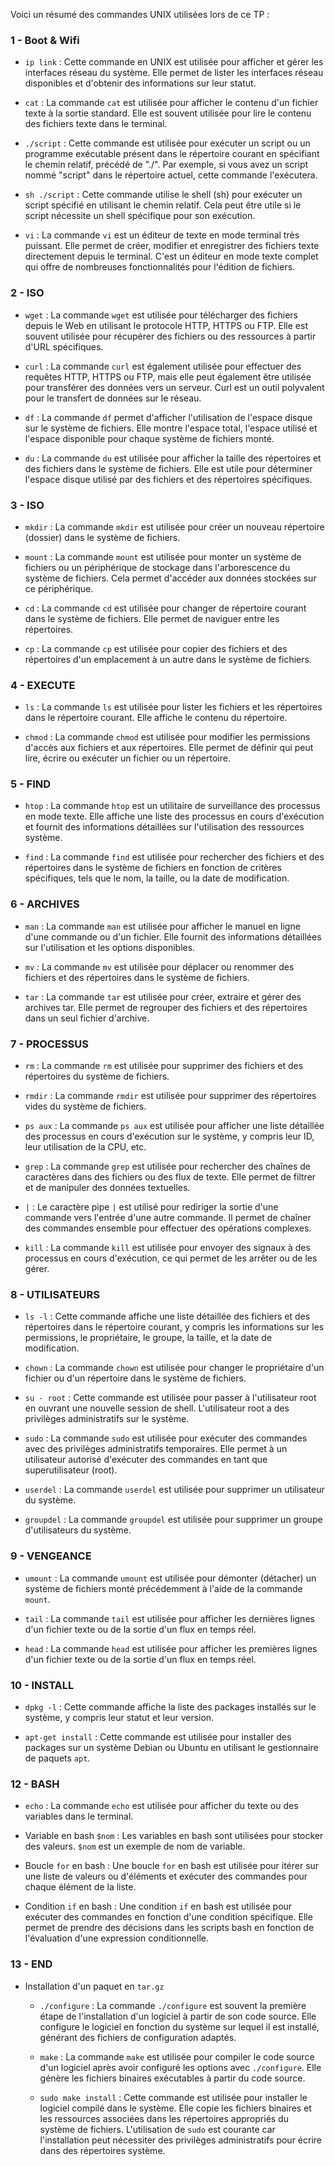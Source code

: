 Voici un résumé des commandes UNIX utilisées lors de ce TP :

### 1 - Boot & Wifi

- `ip link` : Cette commande en UNIX est utilisée pour afficher et gérer les interfaces réseau du système. Elle permet de lister les interfaces réseau disponibles et d'obtenir des informations sur leur statut.

- `cat` : La commande `cat` est utilisée pour afficher le contenu d'un fichier texte à la sortie standard. Elle est souvent utilisée pour lire le contenu des fichiers texte dans le terminal.

- `./script` : Cette commande est utilisée pour exécuter un script ou un programme exécutable présent dans le répertoire courant en spécifiant le chemin relatif, précédé de "./". Par exemple, si vous avez un script nommé "script" dans le répertoire actuel, cette commande l'exécutera.

- `sh ./script` : Cette commande utilise le shell (sh) pour exécuter un script spécifié en utilisant le chemin relatif. Cela peut être utile si le script nécessite un shell spécifique pour son exécution.

- `vi` : La commande `vi` est un éditeur de texte en mode terminal très puissant. Elle permet de créer, modifier et enregistrer des fichiers texte directement depuis le terminal. C'est un éditeur en mode texte complet qui offre de nombreuses fonctionnalités pour l'édition de fichiers.

### 2 - ISO

- `wget` : La commande `wget` est utilisée pour télécharger des fichiers depuis le Web en utilisant le protocole HTTP, HTTPS ou FTP. Elle est souvent utilisée pour récupérer des fichiers ou des ressources à partir d'URL spécifiques.

- `curl` : La commande `curl` est également utilisée pour effectuer des requêtes HTTP, HTTPS ou FTP, mais elle peut également être utilisée pour transférer des données vers un serveur. Curl est un outil polyvalent pour le transfert de données sur le réseau.

- `df` : La commande `df` permet d'afficher l'utilisation de l'espace disque sur le système de fichiers. Elle montre l'espace total, l'espace utilisé et l'espace disponible pour chaque système de fichiers monté.

- `du` : La commande `du` est utilisée pour afficher la taille des répertoires et des fichiers dans le système de fichiers. Elle est utile pour déterminer l'espace disque utilisé par des fichiers et des répertoires spécifiques.

### 3 - ISO

- `mkdir` : La commande `mkdir` est utilisée pour créer un nouveau répertoire (dossier) dans le système de fichiers.

- `mount` : La commande `mount` est utilisée pour monter un système de fichiers ou un périphérique de stockage dans l'arborescence du système de fichiers. Cela permet d'accéder aux données stockées sur ce périphérique.

- `cd` : La commande `cd` est utilisée pour changer de répertoire courant dans le système de fichiers. Elle permet de naviguer entre les répertoires.

- `cp` : La commande `cp` est utilisée pour copier des fichiers et des répertoires d'un emplacement à un autre dans le système de fichiers.

### 4 - EXECUTE

- `ls` : La commande `ls` est utilisée pour lister les fichiers et les répertoires dans le répertoire courant. Elle affiche le contenu du répertoire.

- `chmod` : La commande `chmod` est utilisée pour modifier les permissions d'accès aux fichiers et aux répertoires. Elle permet de définir qui peut lire, écrire ou exécuter un fichier ou un répertoire.

### 5 - FIND

- `htop` : La commande `htop` est un utilitaire de surveillance des processus en mode texte. Elle affiche une liste des processus en cours d'exécution et fournit des informations détaillées sur l'utilisation des ressources système.

- `find` : La commande `find` est utilisée pour rechercher des fichiers et des répertoires dans le système de fichiers en fonction de critères spécifiques, tels que le nom, la taille, ou la date de modification.

### 6 - ARCHIVES

- `man` : La commande `man` est utilisée pour afficher le manuel en ligne d'une commande ou d'un fichier. Elle fournit des informations détaillées sur l'utilisation et les options disponibles.

- `mv` : La commande `mv` est utilisée pour déplacer ou renommer des fichiers et des répertoires dans le système de fichiers.

- `tar` : La commande `tar` est utilisée pour créer, extraire et gérer des archives tar. Elle permet de regrouper des fichiers et des répertoires dans un seul fichier d'archive.

### 7 - PROCESSUS

- `rm` : La commande `rm` est utilisée pour supprimer des fichiers et des répertoires du système de fichiers.

- `rmdir` : La commande `rmdir` est utilisée pour supprimer des répertoires vides du système de fichiers.

- `ps aux` : La commande `ps aux` est utilisée pour afficher une liste détaillée des processus en cours d'exécution sur le système, y compris leur ID, leur utilisation de la CPU, etc.

- `grep` : La commande `grep` est utilisée pour rechercher des chaînes de caractères dans des fichiers ou des flux de texte. Elle permet de filtrer et de manipuler des données textuelles.

- `|` : Le caractère pipe `|` est utilisé pour rediriger la sortie d'une commande vers l'entrée d'une autre commande. Il permet de chaîner des commandes ensemble pour effectuer des opérations complexes.

- `kill` : La commande `kill` est utilisée pour envoyer des signaux à des processus en cours d'exécution, ce qui permet de les arrêter ou de les gérer.

### 8 - UTILISATEURS

- `ls -l` : Cette commande affiche une liste détaillée des fichiers et des répertoires dans le répertoire courant, y compris les informations sur les permissions, le propriétaire, le groupe, la taille, et la date de modification.

- `chown` : La commande `chown` est utilisée pour changer le propriétaire d'un fichier ou d'un répertoire dans le système de fichiers.

- `su - root` : Cette commande est utilisée pour passer à l'utilisateur root en ouvrant une nouvelle session de shell. L'utilisateur root a des privilèges administratifs sur le système.

- `sudo` : La commande `sudo` est utilisée pour exécuter des commandes avec des privilèges administratifs temporaires. Elle permet à un utilisateur autorisé d'exécuter des commandes en tant que superutilisateur (root).

- `userdel` : La commande `userdel` est utilisée pour supprimer un utilisateur du système.

- `groupdel` : La commande `groupdel` est utilisée pour supprimer un groupe d'utilisateurs du système.

### 9 - VENGEANCE

- `umount` : La commande `umount` est utilisée pour démonter (détacher) un système de fichiers monté précédemment à l'aide de la commande `mount`.

- `tail` : La commande `tail` est utilisée pour afficher les dernières lignes d'un fichier texte ou de la sortie d'un flux en temps réel.

- `head` : La commande `head` est utilisée pour afficher les premières lignes d'un fichier texte ou de la sortie d'un flux en temps réel.

### 10 - INSTALL

- `dpkg -l` : Cette commande affiche la liste des packages installés sur le système, y compris leur statut et leur version.

- `apt-get install` : Cette commande est utilisée pour installer des packages sur un système Debian ou Ubuntu en utilisant le gestionnaire de paquets `apt`.

### 12 - BASH

- `echo` : La commande `echo` est utilisée pour afficher du texte ou des variables dans le terminal.

- Variable en bash `$nom` : Les variables en bash sont utilisées pour stocker des valeurs. `$nom` est un exemple de nom de variable.

- Boucle `for` en bash : Une boucle `for` en bash est utilisée pour itérer sur une liste de valeurs ou d'éléments et exécuter des commandes pour chaque élément de la liste.

- Condition `if` en bash : Une condition `if` en bash est utilisée pour exécuter des commandes en fonction d'une condition spécifique. Elle permet de prendre des décisions dans les scripts bash en fonction de l'évaluation d'une expression conditionnelle.

### 13 - END

- Installation d'un paquet en `tar.gz`

  - `./configure` : La commande `./configure` est souvent la première étape de l'installation d'un logiciel à partir de son code source. Elle configure le logiciel en fonction du système sur lequel il est installé, générant des fichiers de configuration adaptés.

  - `make` : La commande `make` est utilisée pour compiler le code source d'un logiciel après avoir configuré les options avec `./configure`. Elle génère les fichiers binaires exécutables à partir du code source.

  - `sudo make install` : Cette commande est utilisée pour installer le logiciel compilé dans le système. Elle copie les fichiers binaires et les ressources associées dans les répertoires appropriés du système de fichiers. L'utilisation de `sudo` est courante car l'installation peut nécessiter des privilèges administratifs pour écrire dans des répertoires système.
